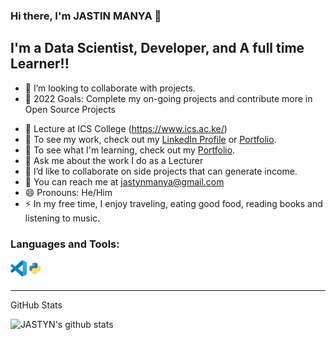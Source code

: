 ### Hi there, I'm JASTIN MANYA 👋
<!-- [![Website](https://img.shields.io/website?label=codeSTACKr.com&style=for-the-badge&url=https%3A%2F%2Fcodestackr.com)](https://codestackr.com)
[![Twitter Follow](https://img.shields.io/twitter/follow/codeSTACKr?color=1DA1F2&logo=twitter&style=for-the-badge)](https://twitter.com/intent/follow?original_referer=https%3A%2F%2Fgithub.com%2FcodeSTACKr&screen_name=codeSTACKr) -->
## I'm a Data Scientist, Developer, and A full time Learner!!

- 👯 I’m looking to collaborate with projects.
- 🥅 2022 Goals: Complete my on-going projects and contribute more in Open Source Projects
* :telescope: Lecture at ICS College (https://www.ics.ac.ke/) 
* :briefcase: To see my work, check out my [LinkedIn Profile](https://www.linkedin.com/in/manya-jastin/) or [Portfolio](https://github.com/JASTYN/).
* :seedling: To see what I'm learning, check out my [Portfolio](https://github.com/JASTYN/).
* :speech_balloon: Ask me about the work I do as a Lecturer
* :dancers: I’d like to collaborate on side projects that can generate income.
* :love_letter: You can reach me at jastynmanya@gmail.com
* :smile: Pronouns: He/Him
* :zap: In my free time, I enjoy traveling, eating good food, reading books and listening to music.

### Languages and Tools:

<img align="left" alt="Visual Studio Code" width="26px" src="https://raw.githubusercontent.com/github/explore/80688e429a7d4ef2fca1e82350fe8e3517d3494d/topics/visual-studio-code/visual-studio-code.png" />
<img align="left" alt="Python" width="26px" src="https://raw.githubusercontent.com/github/explore/80688e429a7d4ef2fca1e82350fe8e3517d3494d/topics/python/python.png" />
<br />
<br />


---

<summary>GitHub Stats</summary>

![JASTYN's github stats](https://github-readme-stats.vercel.app/api?username=JASTYN&show_icons=true&theme=merko&hide_border=true)
